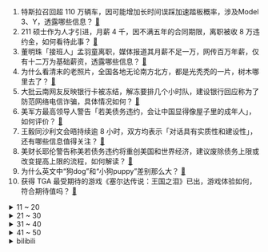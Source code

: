 1. 特斯拉召回超 110 万辆车，因可能增加长时间误踩加速踏板概率，涉及Model 3、Y，透露哪些信息？ [:link:](https://www.zhihu.com/question/600577408)
2. 211 硕士作为人才引进，月薪 4 千，因不满五年的合同期限，离职被收 8 万违约金，如何看待此事？ [:link:](https://www.zhihu.com/question/600419079)
3. 董明珠「接班人」孟羽童离职，媒体报道其月薪不足一万，网传百万年薪，仅有十二万为基础薪资，透露哪些信息？ [:link:](https://www.zhihu.com/question/600534723)
4. 为什么看清末的老照片，全国各地无论南方北方，都是光秃秃的一片，树木哪里去了？ [:link:](https://www.zhihu.com/question/63942060)
5. 大批云南网友反映银行卡被冻结，解冻要排几个小时队，建设银行回应称为了防范网络电信诈骗，具体情况如何？ [:link:](https://www.zhihu.com/question/600378266)
6. 美军方最高领导人警告「若美债务违约，会让中国显得像屋子里的成年人」，如何评价？ [:link:](https://www.zhihu.com/question/600601711)
7. 王毅同沙利文会晤持续逾 8 小时，双方均表示「对话具有实质性和建设性」，还有哪些信息值得关注？ [:link:](https://www.zhihu.com/question/600526617)
8. 美财长耶伦警告称美若债务违约将重创美国和世界经济，建议废除债务上限或改变提高上限的流程，如何解读？ [:link:](https://www.zhihu.com/question/600525789)
9. 为什么英文中“狗dog”和“小狗puppy”差别那么大？ [:link:](https://www.zhihu.com/question/600172606)
10. 获得 TGA 最受期待的游戏《塞尔达传说：王国之泪》已出，游戏体验如何，符合期待值吗？ [:link:](https://www.zhihu.com/question/600423960)
<details>
<summary>11 ~ 20</summary>

11. 被裁定性侵第二天，特朗普现身拉选票，此裁决对美国两党竞选格局将产生哪些影响？ [:link:](https://www.zhihu.com/question/600370864)
12. 《漫长的季节》中李巧云最后为什么选择了王响而不是吴老师？ [:link:](https://www.zhihu.com/question/600449725)
13. 如何评价《漫长的季节》中张静初饰演的成年沈墨？ [:link:](https://www.zhihu.com/question/599052121)
14. 马论匹、猪论头、狗论条，为什么都是生活中常见的动物，但计量单位却不同？ [:link:](https://www.zhihu.com/question/599754988)
15. 哪个瞬间你发现自己的青春结束了？ [:link:](https://www.zhihu.com/question/598400987)
16. 2023 季中冠军赛 JDG 3:0 击败 GG 晋级胜者组，如何评价这场比赛？ [:link:](https://www.zhihu.com/question/600662245)
17. 部分银行通知存款利率下周一即将调整，有银行称至少下调 50 个基点，这意味着什么？或带来哪些影响？ [:link:](https://www.zhihu.com/question/600592835)
18. 还记得当年高考前一个月，你是怎么过的吗？过来人有哪些建议？ [:link:](https://www.zhihu.com/question/599969162)
19. 久坐族，有哪些适合在办公室拉伸锻炼的简单的动作？ [:link:](https://www.zhihu.com/question/598718689)
20. 研究称人造肉对气候影响或是普通牛肉数十倍，具体情况如何？国内已有多家企业融资，如何看待人造肉行业前景？ [:link:](https://www.zhihu.com/question/600428165)
</details>
<details>
<summary>21 ~ 30</summary>

21. 而今社会压力下，对母爱的评价会不会缩水？ [:link:](https://www.zhihu.com/question/599882013)
22. 为什么都说 13 代酷睿游戏本能打开新的「硬核体验」，它们具体能为游戏玩家与高端创作者带来哪些变化？ [:link:](https://www.zhihu.com/question/600405294)
23. 叙述性诡计如何运用在电子游戏之中？ [:link:](https://www.zhihu.com/question/596748452)
24. 职场打工人的笔记本怎么选？有哪些推荐？ [:link:](https://www.zhihu.com/question/596333630)
25. 女生在饭局中该如何表现方能比较得体？ [:link:](https://www.zhihu.com/question/282918159)
26. 有哪些读起来很燃的诗句？ [:link:](https://www.zhihu.com/question/452583924)
27. 中国政府欧亚事务特别代表将赴乌克兰等五国访问，有哪些信息值得关注？ [:link:](https://www.zhihu.com/question/600582306)
28. 读博很痛苦但为了高学历忍受，知道自己不适合读博是否还应该去读？ [:link:](https://www.zhihu.com/question/447331736)
29. 把正版书的内容扫描印刷成书后进行贩卖是否属于盗版行为？ [:link:](https://www.zhihu.com/question/516645930)
30. 2023 年，手机领域会有哪些新的发展趋势？ [:link:](https://www.zhihu.com/question/600414665)
</details>
<details>
<summary>31 ~ 40</summary>

31. 520 送老婆/女友什么口红她会夸我真会买？ [:link:](https://www.zhihu.com/question/599192185)
32. 世卫组织宣布猴痘疫情不再构成「国际关注的突发公共卫生事件」，这意味着什么？ [:link:](https://www.zhihu.com/question/600467458)
33. 《崩坏：星穹铁道》中有哪些让你会心一笑的梗？ [:link:](https://www.zhihu.com/question/598674124)
34. 为什么《原神》钟离的大招语音「天动万象」在英文版里要被翻译为"I will have order"啊？ [:link:](https://www.zhihu.com/question/454824234)
35. 人的大脑是如何控制躯体的？ [:link:](https://www.zhihu.com/question/390719389)
36. 《三体》中黑暗森林法则为什么恐怖？ [:link:](https://www.zhihu.com/question/573150590)
37. 宠物也会玩腻自己的玩具吗？如何挑选宠物玩具性价比最高？ [:link:](https://www.zhihu.com/question/594221188)
38. 电影《肖申克的救赎》中，老布伦获得了自由，为什么还要自杀？ [:link:](https://www.zhihu.com/question/593285390)
39. 为什么不把编程纳入高考? [:link:](https://www.zhihu.com/question/599576959)
40. 多地金融管理部门发出提示，谨慎防范「零首付购房」陷阱，「零首付购房」本质是什么？有哪些风险？ [:link:](https://www.zhihu.com/question/600580504)
</details>
<details>
<summary>41 ~ 50</summary>

41. 年轻人断亲、不爱社交，是对情感关系的自动筛选吗？「有限的时间见有意义的人」是不是新的交友观？ [:link:](https://www.zhihu.com/question/600396113)
42. 辛巴直播致榴莲涨价，市监局回应，你对该事件都有哪些看法？ [:link:](https://www.zhihu.com/question/600353374)
43. 在当前就业环境下，还有哪些行业在逆势招人？这些行业有哪些共通点？最有潜力的是哪个？ [:link:](https://www.zhihu.com/question/599960075)
44. 报道称 G7 或共同限制对华投资，商务部表态「如美国胁迫盟友共同遏华，将坚决反对」，哪些信息值得关注？ [:link:](https://www.zhihu.com/question/600381095)
45. 和男朋友的第一个 520，送他什么礼物好？ [:link:](https://www.zhihu.com/question/599194399)
46. 想要裸辞，为什么身边的人总是劝我「骑驴找马」？ [:link:](https://www.zhihu.com/question/593528181)
47. 和女友的第一个 520 该送什么？ [:link:](https://www.zhihu.com/question/599194414)
48. 自由意志的决策是确定性决策还是随机决策？ [:link:](https://www.zhihu.com/question/599650137)
49. 当下年轻人社交欲望不强，是否只是选择性放弃不重要的社交关系？哪些关系是不能放弃维护的？ [:link:](https://www.zhihu.com/question/600395803)
50. 养宠家庭在挑选空气净化器时，需要注意什么？ [:link:](https://www.zhihu.com/question/595576432)
</details><details>
<summary>bilibili</summary>

</details>
